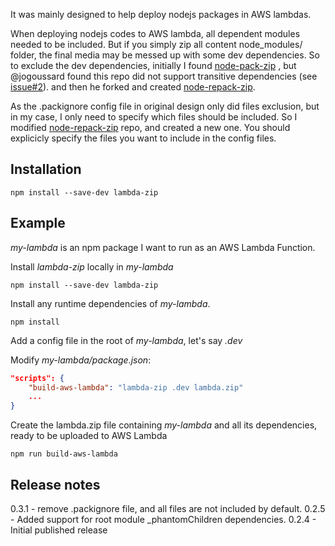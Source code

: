 It was mainly designed to help deploy nodejs packages in AWS lambdas.

When deploying nodejs codes to AWS lambda, all dependent modules needed to be included. 
But if you simply zip all content node_modules/ folder, the final media may be messed up with some dev dependencies.
So to exclude the dev dependencies, initially I found [node-pack-zip](https://github.com/Merlin-Taylor/node-pack-zip)
, but @jogoussard found this repo did not support transitive dependencies (see [issue#2](https://github.com/Merlin-Taylor/node-pack-zip/issues/2)).
and then he forked and created [node-repack-zip](https://github.com/jogoussard/node-repack-zip).

As the .packignore config file in original design only did files exclusion, but in my case, I only need to specify which files should be included.
So I modified [node-repack-zip](https://github.com/jogoussard/node-repack-zip) repo, and created a new one. You should explicicly specify the files you want to include in the config files.


## Installation

`npm install --save-dev lambda-zip`



## Example

_my-lambda_ is an npm package I want to run as an AWS Lambda Function.

Install _lambda-zip_ locally in _my-lambda_
```
npm install --save-dev lambda-zip
```

Install any runtime dependencies of _my-lambda_.
```
npm install
```
Add a config file in the root of _my-lambda_, let's say _.dev_

Modify _my-lambda/package.json_:
```JSON
"scripts": {
    "build-aws-lambda": "lambda-zip .dev lambda.zip"
    ...
}
```

Create the lambda.zip file containing _my-lambda_ and all its dependencies, ready to be uploaded to AWS Lambda
```
npm run build-aws-lambda
```

## Release notes
0.3.1 - remove .packignore file, and all files are not included by default.
0.2.5 - Added support for root module _phantomChildren dependencies.
0.2.4 - Initial published release

